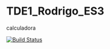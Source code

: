 # TDE1_Rodrigo_ES3
calculadora

[![Build Status](https://travis-ci.org/Caf3/TDE1_Rodrigo_ES3.svg?branch=master)](https://travis-ci.org/Caf3/TDE1_Rodrigo_ES3)
